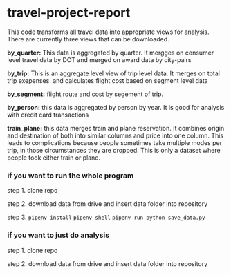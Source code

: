 # travel-project-report
This code transforms all travel data into appropriate views for analysis. There are currently three views that can be downloaded.   


**by_quarter:** This data is aggregated by quarter. It mergges on consumer level travel data by DOT and merged on award data by city-pairs

**by_trip:** This is an aggregate level view of trip level data. It merges on total trip exepenses. and calculates flight cost based on segment level data

**by_segment:** flight route and cost by segement of trip. 

**by_person:** this data is aggregated by person by year.  It is good for analysis with credit card transactions

**train_plane:** this data merges train and plane reservation. It combines origin and destination of both into similar columns and price into one column. This leads to complications because people sometimes take multiple modes per trip, in those circumstances they are dropped. This is only a dataset where people took either train or plane. 

### if you want to run the whole program 
step 1. clone repo

step 2. download data from drive and insert data folder into repository

step 3. ```pipenv install```
```pipenv shell``` 
```pipenv run python save_data.py```
          
          


### if you want to just do analysis

step 1. clone repo

step 2. download data from drive and insert data folder into repository



